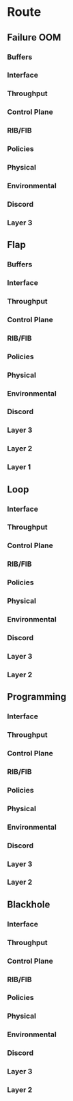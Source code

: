 # Route
## Failure OOM
### Buffers
### Interface
### Throughput
### Control Plane
### RIB/FIB
### Policies
### Physical
### Environmental
### Discord
### Layer 3
## Flap
### Buffers
### Interface
### Throughput
### Control Plane
### RIB/FIB
### Policies
### Physical
### Environmental
### Discord
### Layer 3
### Layer 2
### Layer 1
## Loop
### Interface
### Throughput
### Control Plane
### RIB/FIB
### Policies
### Physical
### Environmental
### Discord
### Layer 3
### Layer 2
## Programming
### Interface
### Throughput
### Control Plane
### RIB/FIB
### Policies
### Physical
### Environmental
### Discord
### Layer 3
### Layer 2
## Blackhole
### Interface
### Throughput
### Control Plane
### RIB/FIB
### Policies
### Physical
### Environmental
### Discord
### Layer 3
### Layer 2